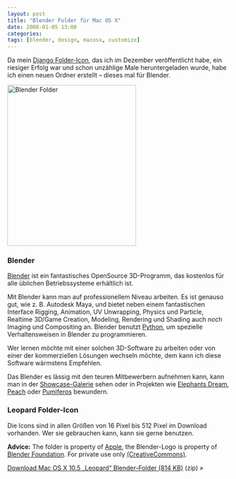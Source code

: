```yaml
---
layout: post
title: "Blender Folder für Mac OS X"
date: 2008-01-05 13:00
categories:
tags: [blender, design, macosx, customize]
---
```


Da mein [Django Folder-Icon](/django-folder-mac-osx/ "Django Folder für Mac OS X Leopard • Notizen • Stefan Imhoff"), das ich im Dezember veröffentlicht habe, ein riesiger Erfolg war und schon unzählige Male heruntergeladen wurde, habe ich einen neuen Ordner erstellt – dieses mal für Blender.

<!-- more -->

<a href="/files/blender-leopard-folder.zip"><img src="/img/blender-leopard-folders.jpg" alt="Blender Folder" width="292" height="365" /></a>

### Blender ###

[Blender](http://www.blender.org/ "blender.org") ist ein fantastisches OpenSource 3D-Programm, das kostenlos für alle üblichen Betriebssysteme erhältlich ist.

Mit Blender kann man auf professionellem Niveau arbeiten. Es ist genauso gut, wie z. B. Autodesk Maya, und bietet neben einem fantastischen Interface Rigging, Animation, UV Unwrapping, Physics und Particle, Realtime 3D/Game Creation, Modeling, Rendering und Shading auch noch Imaging und Compositing an. Blender benutzt [Python](http://www.python.org/ "Python Programming Language -- Official Website"), um spezielle Verhaltensweisen in Blender zu programmieren.

Wer lernen möchte mit einer solchen 3D-Software zu arbeiten oder von einer der kommerziellen Lösungen wechseln möchte, dem kann ich diese Software wärmstens Empfehlen.

Das Blender es lässig mit den teuren Mitbewerbern aufnehmen kann, kann man in der [Showcase-Galerie](http://www.blender.org/features-gallery/gallery/images/ "blender.org") sehen oder in Projekten wie [Elephants Dream](http://orange.blender.org/ "Elephants Dream"), [Peach](http://peach.blender.org/ "Peach") oder  [Pumiferos](http://www.plumiferos.com/) bewundern.

### Leopard Folder-Icon ###

Die Icons sind in allen Größen von 16 Pixel bis 512 Pixel im Download vorhanden. Wer sie gebrauchen kann, kann sie gerne benutzen.

**Advice:** The folder is property of [Apple](http://www.apple.com/ "Apple"), the Blender-Logo is property of [Blender Foundation](http://www.blender.org/). For private use only [(CreativeCommons)](http://creativecommons.org/licenses/by-nc-nd/3.0/deed.de "Creative Commons Attribution-Noncommercial-No Derivative Works 3.0 Unported").

<div class="download">
    <p><a href="/files/blender-leopard-folder.zip">Download Mac OS X 10.5 „Leopard“ Blender-Folder (814 KB)</a> (zip) »</p>
</div>
